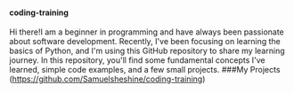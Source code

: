 #### coding-training
Hi there!I am a beginner in programming and have always been passionate about software development. Recently, I've been focusing on learning the basics of Python, and I'm using this GitHub repository to share my learning journey. In this repository, you'll find some fundamental concepts I've learned, simple code examples, and a few small projects.
###My Projects
(https://github.com/Samuelsheshine/coding-training)
